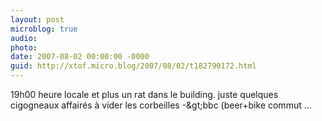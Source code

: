 ```yaml
---
layout: post
microblog: true
audio: 
photo: 
date: 2007-08-02 00:00:00 -0000
guid: http://xtof.micro.blog/2007/08/02/t182790172.html
---
```

19h00 heure locale et plus un rat dans le building. juste quelques cigogneaux affairés à vider les corbeilles -&amp;gt;bbc (beer+bike commut ...
